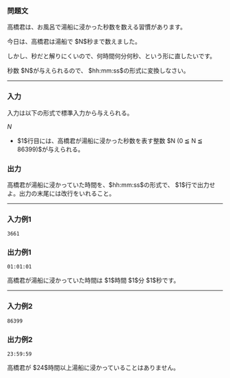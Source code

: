 
<div>

<div>

<div>

<section>

### **問題文**

<p>
高橋君は、お風呂で湯船に浸かった秒数を数える習慣があります。
</p>

<p>
今日は、高橋君は湯船で $N$秒まで数えました。
</p>

<p>
しかし、秒だと解りにくいので、何時間何分何秒、という形に直したいです。
</p>

<p>
秒数 $N$が与えられるので、 $hh:mm:ss$の形式に変換しなさい。
</p>

</section>

</div>

---

<div>

<div>

<section>

### **入力**

<p>
入力は以下の形式で標準入力から与えられる。
</p>

<div>

$N$
</div>

<ul>

<li>
$1$行目には、高橋君が湯船に浸かった秒数を表す整数 $N (0 ≦ N ≦ 86399)$が与えられる。
</li>

</ul>

</section>

</div>

<div>

<section>

### **出力**

<p>
高橋君が湯船に浸かっていた時間を、$hh:mm:ss$の形式で、 $1$行で出力せよ。出力の末尾には改行をいれること。
</p>

</section>

</div>

</div>

---

<div>

<section>

### **入力例1**

```
3661
```

</section>

</div>

<div>

<section>

### **出力例1**

```
01:01:01
```

<p>
高橋君が湯船に浸かっていた時間は $1$時間 $1$分 $1$秒です。
</p>

</section>

</div>

---

<div>

<section>

### **入力例2**

```
86399
```

</section>

</div>

<div>

<section>

### **出力例2**

```
23:59:59
```

<p>
高橋君が $24$時間以上湯船に浸かっていることはありません。
</p>

</section>

</div>

</div>

</div>
